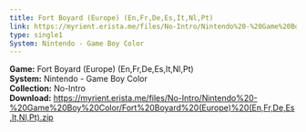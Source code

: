 ```yaml
---
title: Fort Boyard (Europe) (En,Fr,De,Es,It,Nl,Pt)
link: https://myrient.erista.me/files/No-Intro/Nintendo%20-%20Game%20Boy%20Color/Fort%20Boyard%20(Europe)%20(En,Fr,De,Es,It,Nl,Pt).zip
type: single1
System: Nintendo - Game Boy Color
---
```

<b>Game:</b> Fort Boyard (Europe) (En,Fr,De,Es,It,Nl,Pt)<br>
<b>System:</b> Nintendo - Game Boy Color<br>
<b>Collection:</b> No-Intro<br>
<b>Download:</b> https://myrient.erista.me/files/No-Intro/Nintendo%20-%20Game%20Boy%20Color/Fort%20Boyard%20(Europe)%20(En,Fr,De,Es,It,Nl,Pt).zip